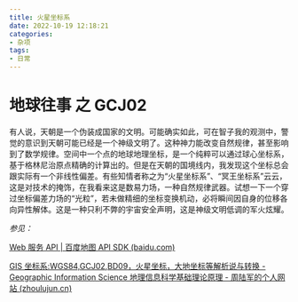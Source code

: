 ```yaml
---
title: 火星坐标系
date: 2022-10-19 12:18:21
categories: 
- 杂项
tags: 
- 日常
---
```


# 地球往事 之 GCJ02

有人说，天朝是一个伪装成国家的文明。可能确实如此，可在智子我的观测中，警觉的意识到天朝可能已经是一个神级文明了。这种神力能改变自然规律，甚至影响到了数学规律。空间中一个点的地球地理坐标，是一个纯粹可以通过球心坐标系，基于格林尼治原点精确的计算出的。但是在天朝的国境线内，我发现这个坐标总会跟实际有一个非线性偏差。有些知情者称之为“火星坐标系”、“冥王坐标系”云云，这是对技术的掩饰，在我看来这是数易力场，一种自然规律武器。试想一下一个穿过坐标偏差力场的“光粒”，若未做精细的坐标变换机动，必将瞬间因自身的位移各向异性解体。这是一种只利不弊的宇宙安全声明，这是神级文明低调的军火炫耀。

*参见：*

[Web 服务 API | 百度地图 API SDK (baidu.com)](https://lbsyun.baidu.com/index.php?title=webapi/guide/changeposition)

[GIS 坐标系:WGS84,GCJ02,BD09，火星坐标，大地坐标等解析说与转换 - Geographic Information Science 地理信息科学基础理论原理 - 周陆军的个人网站 (zhoulujun.cn)](https://www.zhoulujun.cn/html/GIS/GIS-Science/2702.html)

